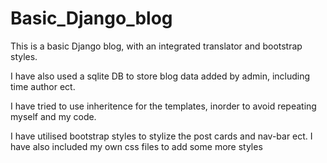 # Basic_Django_blog
This is a basic Django blog, with an integrated translator and bootstrap styles. 

I have also used a sqlite DB to store blog data added by admin, including time author ect.

I have tried to use inheritence for the templates, inorder to avoid repeating myself and my code.

I have utilised bootstrap styles to stylize the post cards and nav-bar ect. I have also included my own css files to add some more styles
